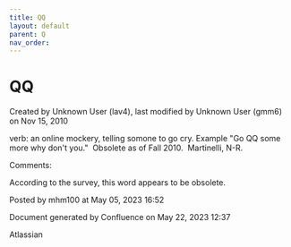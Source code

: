 ```yaml
---
title: QQ
layout: default
parent: Q
nav_order:
---
```


# QQ

Created by  Unknown User (lav4), last modified by  Unknown User (gmm6) on Nov 15, 2010

verb: an online mockery, telling somone to go cry. Example &quot;Go QQ some more why don't you.&quot;  Obsolete as of Fall 2010.  Martinelli, N-R.

Comments:

According to the survey, this word appears to be obsolete.

Posted by mhm100 at May 05, 2023 16:52

Document generated by Confluence on May 22, 2023 12:37

Atlassian

